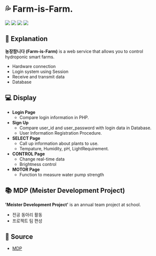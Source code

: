 # 💦 Farm-is-Farm. 
<a href="https://en.wikipedia.org/wiki/HTML5"><img src="https://img.shields.io/badge/HTML5-E34F26?style=flat-square&logo=html5&logoColor=white"></a>
<a href="https://www.w3.org/TR/CSS/#css"><img src="https://img.shields.io/badge/CSS3-1572B6?style=flat-square&logo=css3&logoColor=white"></a>
<a href="https://www.ecma-international.org/publications-and-standards/standards/ecma-262/"><img src="https://img.shields.io/badge/JAVASCRIPT-F7DF1E?style=flat-square&logo=JAVASCRIPT&logoColor=black"></a>
<a href="https://www.php.net/"><img src="https://img.shields.io/badge/PHP-777BB4?style=flat-square&logo=PHP&logoColor=white"> </a>

## 📖 Explanation
**농장팜니다 (Farm-is-Farm)** is a web service that allows you to control hydroponic smart farms.
* Hardware connection
* Login system using Session
* Receive and transmit data
* Database

## 💻 Display

- **Login Page**
	- Compare login information in PHP.
- **Sign Up**
	- Compare user_id and user_password with login data in Database.
	- User Information Registration Procedure.
- **SELECT Page**
	- Call up information about plants to use.
	- Tempature, Humidity, pH, LightRequirement.
- **CONTROL Page**
	- Change real-time data
	- Brightness control
- **MOTOR Page**
	- Function to measure water pump strength

## 📚 MDP (Meister Development Project)
**'Meister Development Project'** is an annual team project at school.
- 전공 동아리 활동
- 프로젝트 팀 편성

## 🔖 Source
- [MDP](http://intec.icehs.kr/sub/info.do?m=040101&s=intec)

